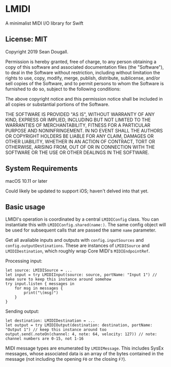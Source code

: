 # LMIDI

A minimalist MIDI I/O library for Swift

## License: MIT

Copyright 2019 Sean Dougall.

Permission is hereby granted, free of charge, to any person obtaining a copy of this software and associated documentation files (the "Software"), to deal in the Software without restriction, including without limitation the rights to use, copy, modify, merge, publish, distribute, sublicense, and/or sell copies of the Software, and to permit persons to whom the Software is furnished to do so, subject to the following conditions:

The above copyright notice and this permission notice shall be included in all copies or substantial portions of the Software.

THE SOFTWARE IS PROVIDED "AS IS", WITHOUT WARRANTY OF ANY KIND, EXPRESS OR IMPLIED, INCLUDING BUT NOT LIMITED TO THE WARRANTIES OF MERCHANTABILITY, FITNESS FOR A PARTICULAR PURPOSE AND NONINFRINGEMENT. IN NO EVENT SHALL THE AUTHORS OR COPYRIGHT HOLDERS BE LIABLE FOR ANY CLAIM, DAMAGES OR OTHER LIABILITY, WHETHER IN AN ACTION OF CONTRACT, TORT OR OTHERWISE, ARISING FROM, OUT OF OR IN CONNECTION WITH THE SOFTWARE OR THE USE OR OTHER DEALINGS IN THE SOFTWARE.

## System Requirements

macOS 10.11 or later

Could likely be updated to support iOS; haven't delved into that yet.

## Basic usage

LMIDI's operation is coordinated by a central `LMIDIConfig` class. You can instantiate this with `LMIDIConfig.shared(name:)`. The same config object will be used for subsequent calls that are passed the same `name` parameter.

Get all avaliable inputs and outputs with `config.inputSources` and `config.outputDestinations`. These are instances of `LMIDISource` and `LMIDIDestination`, which roughly wrap Core MIDI's `MIDIEndpointRef`.

Processing input:

    let source: LMIDISource = ...
    let input = try LMIDIInput(source: source, portName: "Input 1") // make sure to keep this instance around somehow
    try input.listen { messages in
        for msg in messages {
            print("\(msg)")
        }
    }

Sending output:

    let destination: LMIDIDestination = ...
    let output = try LMIDIOutput(destination: destination, portName: "Output 1") // keep this instance around too
    output.send(.noteOn(channel: 4, note: 64, velocity: 127)) // note: channel numbers are 0-15, not 1-16

MIDI message types are enumerated by `LMIDIMessage`. This includes SysEx messages, whose associated data is an array of the bytes contained in the message (not including the opening `F0` or the closing `F7`).
